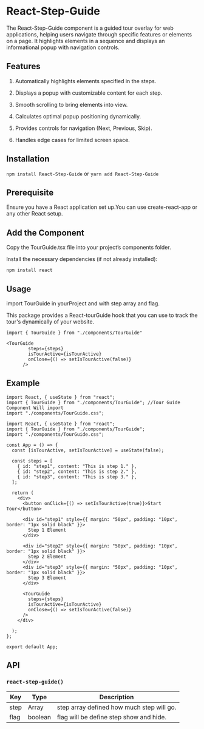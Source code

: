 <h1>React-Step-Guide</h1>

The React-Step-Guide component is a guided tour overlay for web applications, helping users navigate through specific features or elements on a page. 
It highlights elements in a sequence and displays an informational popup with navigation controls.

## Features

1) Automatically highlights elements specified in the steps.

2) Displays a popup with customizable content for each step.

3) Smooth scrolling to bring elements into view.

4) Calculates optimal popup positioning dynamically.

5) Provides controls for navigation (Next, Previous, Skip).

6) Handles edge cases for limited screen space.

 ## Installation
```npm install React-Step-Guide```
or 
```yarn add React-Step-Guide```

## Prerequisite

Ensure you have a React application set up.You can use create-react-app or any other React setup.

## Add the Component

Copy the TourGuide.tsx file into your project’s components folder.

Install the necessary dependencies (if not already installed):

```npm install react```

## Usage

import TourGuide in yourProject and with step array and flag.

This package provides a React-tourGuide hook that you can use to track the tour's dynamically of your website.

```import { TourGuide } from "./components/TourGuide"```
```
<TourGuide
        steps={steps}
        isTourActive={isTourActive}
        onClose={() => setIsTourActive(false)}
      />
```


## Example
```
import React, { useState } from "react";
import { TourGuide } from "./components/TourGuide"; //Tour Guide Component Will import
import "./components/TourGuide.css";

import React, { useState } from "react";
import { TourGuide } from "./components/TourGuide";
import "./components/TourGuide.css";

const App = () => {
  const [isTourActive, setIsTourActive] = useState(false);

  const steps = [
    { id: "step1", content: "This is step 1." },
    { id: "step2", content: "This is step 2." },
    { id: "step3", content: "This is step 3." },
  ];

  return (
    <div>
      <button onClick={() => setIsTourActive(true)}>Start Tour</button>

      <div id="step1" style={{ margin: "50px", padding: "10px", border: "1px solid black" }}>
        Step 1 Element
      </div>

      <div id="step2" style={{ margin: "50px", padding: "10px", border: "1px solid black" }}>
        Step 2 Element
      </div>
      <div id="step3" style={{ margin: "50px", padding: "10px", border: "1px solid black" }}>
        Step 3 Element
      </div>

      <TourGuide
        steps={steps}
        isTourActive={isTourActive}
        onClose={() => setIsTourActive(false)}
      />
    </div>

  );
};

export default App;

```

## API

###  `react-step-guide()`

| Key   | Type   | Description               |
|-------|--------|---------------------------|
| step | Array |  step array defined how much step will go. |
| flag | boolean | flag will be define step show and hide. |


